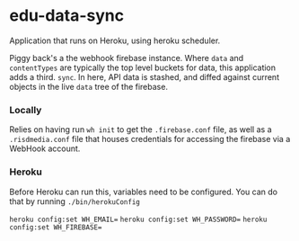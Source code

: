 # edu-data-sync

Application that runs on Heroku, using heroku scheduler.

Piggy back's a the webhook firebase instance. Where `data` and `contentTypes` are typically the top level buckets for data, this application adds a third. `sync`. In here, API data is stashed, and diffed against current objects in the live `data` tree of the firebase.


### Locally

Relies on having run `wh init` to get the `.firebase.conf` file, as well as a `.risdmedia.conf` file that houses credentials for accessing the firebase via a WebHook account.


### Heroku

Before Heroku can run this, variables need to be configured. You can do that by running `./bin/herokuConfig`

`heroku config:set WH_EMAIL=`
`heroku config:set WH_PASSWORD=`
`heroku config:set WH_FIREBASE=`